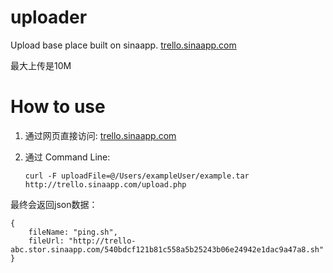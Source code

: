 uploader
========

Upload base place built on sinaapp. [trello.sinaapp.com](http://trello.sinaapp.com)

最大上传是10M


How to use
===

1.	通过网页直接访问:  [trello.sinaapp.com](http://trello.sinaapp.com)

2.	通过 Command Line:

		curl -F uploadFile=@/Users/exampleUser/example.tar http://trello.sinaapp.com/upload.php
		
		
最终会返回json数据：

	{
		fileName: "ping.sh",
		fileUrl: "http://trello-abc.stor.sinaapp.com/540bdcf121b81c558a5b25243b06e24942e1dac9a47a8.sh"
	}
